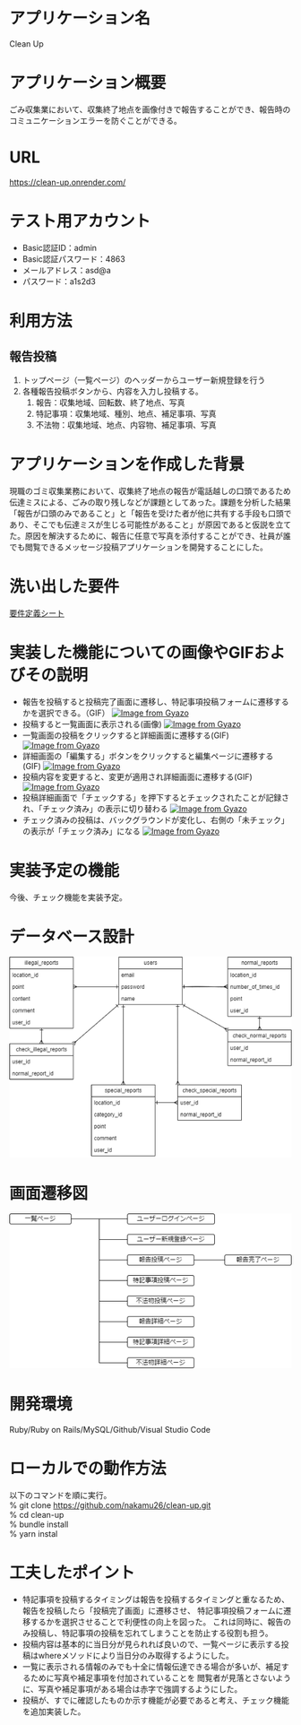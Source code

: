 # アプリケーション名
Clean Up
# アプリケーション概要
ごみ収集業において、収集終了地点を画像付きで報告することができ、報告時のコミュニケーションエラーを防ぐことができる。
# URL
https://clean-up.onrender.com/
# テスト用アカウント
- Basic認証ID：admin
- Basic認証パスワード：4863
- メールアドレス：asd@a
- パスワード：a1s2d3
# 利用方法
## 報告投稿
1. トップページ（一覧ページ）のヘッダーからユーザー新規登録を行う
1. 各種報告投稿ボタンから、内容を入力し投稿する。
   1. 報告：収集地域、回転数、終了地点、写真
   1. 特記事項：収集地域、種別、地点、補足事項、写真
   1. 不法物：収集地域、地点、内容物、補足事項、写真
# アプリケーションを作成した背景
現職のゴミ収集業務において、収集終了地点の報告が電話越しの口頭であるため伝達ミスによる、ごみの取り残しなどが課題としてあった。課題を分析した結果「報告が口頭のみであること」と「報告を受けた者が他に共有する手段も口頭であり、そこでも伝達ミスが生じる可能性があること」が原因であると仮説を立てた。原因を解決するために、報告に任意で写真を添付することができ、社員が誰でも閲覧できるメッセージ投稿アプリケーションを開発することにした。
# 洗い出した要件
[要件定義シート](https://docs.google.com/spreadsheets/d/1bhKHserZV7ryiCxTLbYVS-Zs2EiDWADykEnILe1jrFA/edit?usp=sharing)
# 実装した機能についての画像やGIFおよびその説明
- 報告を投稿すると投稿完了画面に遷移し、特記事項投稿フォームに遷移するかを選択できる。（GIF）
[![Image from Gyazo](https://i.gyazo.com/0188a8ea64bfaed738207a97d7a0dd19.gif)](https://gyazo.com/0188a8ea64bfaed738207a97d7a0dd19)
- 投稿すると一覧画面に表示される(画像)
[![Image from Gyazo](https://i.gyazo.com/92c9b9ba6c3b1a3f32c4194062f472c7.png)](https://gyazo.com/92c9b9ba6c3b1a3f32c4194062f472c7)
- 一覧画面の投稿をクリックすると詳細画面に遷移する(GIF)
[![Image from Gyazo](https://i.gyazo.com/d96049827494e395abd4dc3e3c670a67.gif)](https://gyazo.com/d96049827494e395abd4dc3e3c670a67)
- 詳細画面の「編集する」ボタンをクリックすると編集ページに遷移する
(GIF)
[![Image from Gyazo](https://i.gyazo.com/3fb62f5da95b7f857d8ccc17e9669333.gif)](https://gyazo.com/3fb62f5da95b7f857d8ccc17e9669333)
- 投稿内容を変更すると、変更が適用され詳細画面に遷移する(GIF)
[![Image from Gyazo](https://i.gyazo.com/b0d63cb7d84ab695adcc0f2064af1401.gif)](https://gyazo.com/b0d63cb7d84ab695adcc0f2064af1401)
- 投稿詳細画面で「チェックする」を押下するとチェックされたことが記録され、「チェック済み」の表示に切り替わる
[![Image from Gyazo](https://i.gyazo.com/65efb709fc37fccfe9425971d062e6c6.gif)](https://gyazo.com/65efb709fc37fccfe9425971d062e6c6)
- チェック済みの投稿は、バックグラウンドが変化し、右側の「未チェック」の表示が「チェック済み」になる
[![Image from Gyazo](https://i.gyazo.com/e82e6390d2bab1dba409478edde94b21.png)](https://gyazo.com/e82e6390d2bab1dba409478edde94b21)
# 実装予定の機能
今後、チェック機能を実装予定。
# データベース設計
![Alt text](ER2.png)
# 画面遷移図
![Alt text](Transition_diagram-1.png)
# 開発環境
Ruby/Ruby on Rails/MySQL/Github/Visual Studio Code
# ローカルでの動作方法
以下のコマンドを順に実行。  
% git clone https://github.com/nakamu26/clean-up.git  
% cd clean-up  
% bundle install  
% yarn instal
# 工夫したポイント
- 特記事項を投稿するタイミングは報告を投稿するタイミングと重なるため、報告を投稿したら「投稿完了画面」に遷移させ、
特記事項投稿フォームに遷移するかを選択させることで利便性の向上を図った。
これは同時に、報告のみ投稿し、特記事項の投稿を忘れてしまうことを防止する役割も担う。
- 投稿内容は基本的に当日分が見られれば良いので、一覧ページに表示する投稿はwhereメソッドにより当日分のみ取得するようにした。
- 一覧に表示される情報のみでも十全に情報伝達できる場合が多いが、補足するために写真や補足事項を付加されていることを
閲覧者が見落とさないように、写真や補足事項がある場合は赤字で強調するようにした。
- 投稿が、すでに確認したものか示す機能が必要であると考え、チェック機能を追加実装した。
